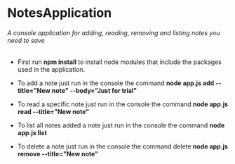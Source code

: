 # NotesApplication

###### A console application for adding, reading, removing and listing notes you need to save

* First run **npm install** to install node modules that include the packages used in the application.

* To add a note just run in the console the command **node app.js add --title="New note" --body="Just for trial"**

* To read a specific note just run in the console the command **node app.js read --title="New note"**

* To list all notes added a note just run in the console the command **node app.js list**

* To delete a note just run in the console the command delete **node app.js remove --title="New note"**
